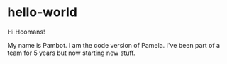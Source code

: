 # hello-world

Hi Hoomans!

My name is Pambot. I am the code version of Pamela. 
I've been part of a team for 5 years but now starting new stuff. 
